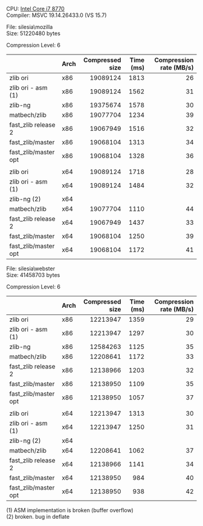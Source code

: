 CPU: [Intel Core i7 8770](https://ark.intel.com/products/126686/Intel-Core-i7-8700-Processor-12M-Cache-up-to-4_60-GHz)  
Compiler: MSVC 19.14.26433.0 (VS 15.7)

File: silesia\mozilla  
Size: 51220480 bytes

Compression Level: 6

|                  | Arch | Compressed size | Time (ms) | Compression rate (MB/s) |
| ---------------- | -----| ---------------:| ---------:| -----------------------:|
| zlib ori         | x86  | 19089124        | 1813      | 26 |
| zlib ori - asm (1) | x86  | 19089124        | 1562      | 31 |
| zlib-ng          | x86  | 19375674        | 1578      | 30 |
| matbech/zlib     | x86  | 19077704        | 1234      | 39 |
| fast_zlib release 2 | x86  | 19067949        | 1516      | 32 |
| fast_zlib/master | x86  | 19068104        | 1313      | 34 |
| fast_zlib/master opt | x86  | 19068104        | 1328      | 36 |
|                  |      |                 |           |    |
| zlib ori         | x64  | 19089124        | 1718      | 28 |
| zlib ori - asm (1)  | x64  | 19089124        | 1484      | 32 |
| zlib-ng (2)         | x64  |              |           |    |
| matbech/zlib     | x64  | 19077704        | 1110      | 44 |
| fast_zlib release 2 | x64  | 19067949        | 1437      | 33 |
| fast_zlib/master | x64  | 19068104        | 1250      | 39 |
| fast_zlib/master opt | x64  | 19068104        | 1172      | 41 |


File: silesia\webster  
Size: 41458703 bytes

Compression Level: 6

|                | Arch | Compressed size | Time (ms) | Compression rate (MB/s) |
| -------------- | -----| ---------------:| ---------:| -----------------------:|
| zlib ori       | x86  | 12213947        | 1359      | 29 |
| zlib ori - asm (1) | x86  | 12213947        | 1297      | 30 |
| zlib-ng        | x86  | 12584263        | 1125      | 35 |
| matbech/zlib   | x86  | 12208641        | 1172      | 33 |
| fast_zlib release 2 | x86  | 12138966        | 1203      | 32 |
| fast_zlib/master | x86  | 12138950        | 1109      | 35 |
| fast_zlib/master opt | x86  | 12138950        | 1057      | 37 |
|                |      |                 |           |    |
| zlib ori       | x64  | 12213947        | 1313      | 30 |
| zlib ori - asm (1) | x64  | 12213947        | 1250      | 31 |
| zlib-ng (2)       | x64  |                |           |    |
| matbech/zlib   | x64  | 12208641        | 1062      | 37 |
| fast_zlib release 2 | x64  | 12138966        | 1141      | 34 |
| fast_zlib/master | x64  | 12138950        | 984      | 40 |
| fast_zlib/master opt | x64  | 12138950        | 938      | 42 |

(1) ASM implementation is broken (buffer overflow)  
(2) broken. bug in deflate
